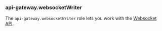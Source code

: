 ### api-gateway.websocketWriter

The `api-gateway.websocketWriter` role lets you work with the [Websocket API](../api-gateway/api-ref/websocket/authentication.md).
